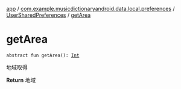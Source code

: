[app](../../index.md) / [com.example.musicdictionaryandroid.data.local.preferences](../index.md) / [UserSharedPreferences](index.md) / [getArea](./get-area.md)

# getArea

`abstract fun getArea(): `[`Int`](https://kotlinlang.org/api/latest/jvm/stdlib/kotlin/-int/index.html)

地域取得

**Return**
地域

